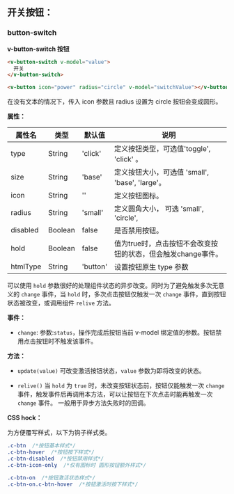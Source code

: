 ## 开关按钮：

### button-switch

**v-button-switch 按钮**
```html
<v-button-switch v-model="value">
  开关
</v-button-switch>

<v-button icon="power" radius="circle" v-model="switchValue"></v-button>
```
在没有文本的情况下，传入 icon 参数且 radius 设置为 circle 按钮会变成圆形。

**属性：**

属性名   |    类型   |     默认值     |     说明
----    | ----    | ----    | ----    |
type |  String  | 'click' | 定义按钮类型，可选值'toggle', 'click' 。
size  | String  | 'base' |  定义按钮大小，可选值 'small', 'base', 'large'。
icon  | String  | ''  |  定义按钮图标。
radius | String | 'small' | 定义圆角大小， 可选 'small', 'circle',
disabled | Boolean | false | 是否禁用按钮。
hold | Boolean | false | 值为true时，点击按钮不会改变按钮的状态，但会触发change事件。
htmlType | String | 'button' | 设置按钮原生 type 参数

<!-- longTap   | Boolean | false | 是否开启长按功能。 -->

可以使用 `hold` 参数很好的处理组件状态的异步改变。同时为了避免触发多次无意义的 `change` 事件，当 `hold` 时，多次点击按钮仅触发一次 `change` 事件，直到按钮状态被改变，或调用组件 `relive` 方法。


**事件：**
- `change`:
      参数:`status`，操作完成后按钮当前 v-model 绑定值的参数。按钮禁用点击按钮时不触发该事件。


**方法：**
- `update(value)`
      可改变激活按钮状态，`value` 参数为即将改变的状态。

- `relive()`
      当 `hold` 为 `true` 时，未改变按钮状态前，按钮仅能触发一次 `change` 事件，触发事件后再调用本方法，可以让按钮在下次点击时能再触发一次 `change` 事件。 一般用于异步方法失败时的回调。


**CSS hock：**

为方便覆写样式，以下为钩子样式类。

```CSS
.c-btn  /*按钮基本样式*/
.c-btn-hover  /*按钮按下样式*/
.c-btn-disabled  /*按钮禁用样式*/
.c-btn-icon-only  /*仅有图标时 圆形按钮额外样式*/

.c-btn-on  /*按钮激活状态样式*/
.c-btn-on.c-btn-hover  /*按钮激活时按下样式*/
```

